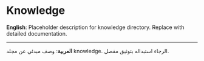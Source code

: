 # Knowledge

**English**: Placeholder description for knowledge directory. Replace with detailed documentation.

---

**العربية**: وصف مبدئي عن مجلد knowledge. الرجاء استبداله بتوثيق مفصل.
